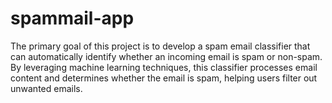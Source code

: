 # spammail-app
The primary goal of this project is to develop a spam email classifier that can automatically identify whether an incoming email is spam or non-spam. By leveraging machine learning techniques, this classifier processes email content and determines whether the email is spam, helping users filter out unwanted emails.
